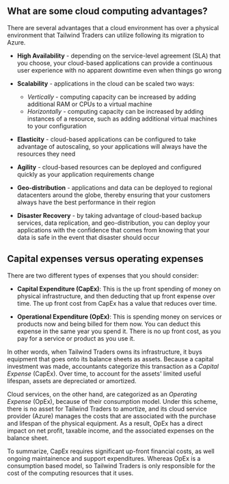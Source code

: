 ## What are some cloud computing advantages?

There are several advantages that a cloud environment has over a physical environment that Tailwind Traders can utilize following its migration to Azure.

- **High Availability** - depending on the service-level agreement (SLA) that you choose, your cloud-based applications can provide a continuous user experience with no apparent downtime even when things go wrong

- **Scalability** - applications in the cloud can be scaled two ways:

   - *Vertically* - computing capacity can be increased by adding additional RAM or CPUs to a virtual machine
   - *Horizontally* - computing capacity can be increased by adding instances of a resource, such as adding additional virtual machines to your configuration

- **Elasticity** - cloud-based applications can be configured to take advantage of autoscaling, so your applications will always have the resources they need

- **Agility** - cloud-based resources can be deployed and configured quickly as your application requirements change

- **Geo-distribution** - applications and data can be deployed to regional datacenters around the globe, thereby ensuring that your customers always have the best performance in their region

- **Disaster Recovery** - by taking advantage of cloud-based backup services, data replication, and geo-distribution, you can deploy your applications with the confidence that comes from knowing that your data is safe in the event that disaster should occur

## Capital expenses versus operating expenses

There are two different types of expenses that you should consider:

- **Capital Expenditure (CapEx)**: This is the up front spending of money on physical infrastructure, and then deducting that up front expense over time. The up front cost from CapEx has a value that reduces over time.

- **Operational Expenditure (OpEx)**: This is spending money on services or products now and being billed for them now. You can deduct this expense in the same year you spend it. There is no up front cost, as you pay for a service or product as you use it.

In other words, when Tailwind Traders owns its infrastructure, it buys equipment that goes onto its balance sheets as assets. Because a capital investment was made, accountants categorize this transaction as a _Capital Expense_ (CapEx). Over time, to account for the assets' limited useful lifespan, assets are depreciated or amortized.

Cloud services, on the other hand, are categorized as an _Operating Expense_ (OpEx), because of their consumption model. Under this scheme, there is no asset for Tailwind Traders to amortize, and its cloud service provider (Azure) manages the costs that are associated with the purchase and lifespan of the physical equipment. As a result, OpEx has a direct impact on net profit, taxable income, and the associated expenses on the balance sheet.

To summarize, CapEx requires significant up-front financial costs, as well ongoing maintainence and support expenditures. Whereas OpEx is a consumption based model, so Tailwind Traders is only responsible for the cost of the computing resources that it uses.
